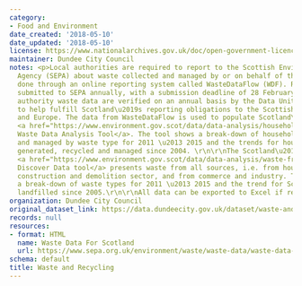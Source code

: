 ```yaml
---
category:
- Food and Environment
date_created: '2018-05-10'
date_updated: '2018-05-10'
license: https://www.nationalarchives.gov.uk/doc/open-government-licence/version/3/
maintainer: Dundee City Council
notes: <p>Local authorities are required to report to the Scottish Environmental Protection
  Agency (SEPA) about waste collected and managed by or on behalf of them. This is
  done through an online reporting system called WasteDataFlow (WDF). Reports are
  submitted to SEPA annually, with a submission deadline of 28 February.  \r\n\r\nLocal
  authority waste data are verified on an annual basis by the Data Unit and are used
  to help fulfill Scotland\u2019s reporting obligations to the Scottish Government
  and Europe. The data from WasteDataFlow is used to populate Scotland\u2019s Environment
  <a href="https://www.environment.gov.scot/data/data-analysis/household-waste/">Household
  Waste Data Analysis Tool</a>. The tool shows a break-down of household waste generated
  and managed by waste type for 2011 \u2013 2015 and the trends for household waste
  generated, recycled and managed since 2004. \r\n\r\nThe Scotland\u2019s Environment
  <a href="https://www.environment.gov.scot/data/data-analysis/waste-from-all-sources/">Waste
  Discover Data tool</a> presents waste from all sources, i.e. from households, the
  construction and demolition sector, and from commerce and industry. The tool shows
  a break-down of waste types for 2011 \u2013 2015 and the trend for Scottish waste
  landfilled since 2005.\r\n\r\nAll data can be exported to Excel if required.</p>
organization: Dundee City Council
original_dataset_link: https://data.dundeecity.gov.uk/dataset/waste-and-recycling
records: null
resources:
- format: HTML
  name: Waste Data For Scotland
  url: https://www.sepa.org.uk/environment/waste/waste-data/waste-data-reporting/waste-data-for-scotland/
schema: default
title: Waste and Recycling
---
```

